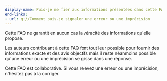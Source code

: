 ```yaml
---
display-name: Puis-je me fier aux informations présentées dans cette FAQ ?
end-links:
- url: q://Comment puis-je signaler une erreur ou une imprécision
---
```

Cette FAQ ne garantit en aucun cas la véracité des informations qu'elle propose.

Les auteurs contribuant à cette FAQ font tout leur possible pour fournir des informations exacte et des avis objectifs mais il reste néanmoins possible qu'une erreur ou une imprécision se glisse dans une réponse.

Cette FAQ est collaborative. Si vous relevez une erreur ou une imprécision, n'hésitez pas à la corriger.
